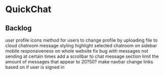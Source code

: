 # QuickChat

## Backlog
user profile icons
method for users to change profile by uploading file to cloud
chatroom message styling
highlight selected chatroom on sidebar
mobile responsiveness on whole website
fix bug with messages not sending at certain times
add a scrollbar to chat message section
limit the amount of messages that appear to 20?50?
make navbar change links based on if user is signed in